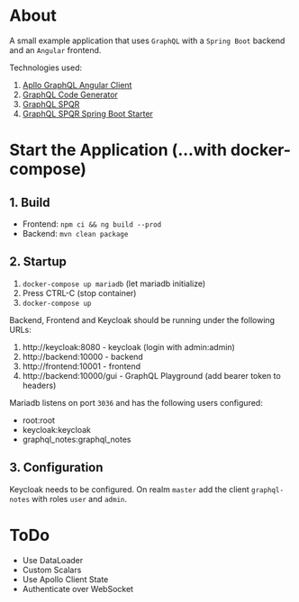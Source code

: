 # About

A small example application that uses `GraphQL` with a `Spring Boot` backend and an `Angular` frontend.

Technologies used:
1. [Apllo GraphQL Angular Client](https://www.apollographql.com/docs/angular/)
2. [GraphQL Code Generator](https://graphql-code-generator.com/)
3. [GraphQL SPQR](https://github.com/leangen/graphql-spqr)
4. [GraphQL SPQR Spring Boot Starter](https://github.com/leangen/graphql-spqr-spring-boot-starter)

# Start the Application (...with docker-compose)
## 1. Build

- Frontend: `npm ci && ng build --prod`
- Backend: `mvn clean package`

## 2. Startup

1. `docker-compose up mariadb` (let mariadb initialize)
2. Press CTRL-C (stop container)
3. `docker-compose up`

Backend, Frontend and Keycloak should be running under the following URLs:
1. http://keycloak:8080 - keycloak (login with admin:admin)
2. http://backend:10000 - backend
3. http://frontend:10001 - frontend
4. http://backend:10000/gui - GraphQL Playground (add bearer token to headers)

Mariadb listens on port `3036` and has the following users configured:
- root:root
- keycloak:keycloak
- graphql_notes:graphql_notes


## 3. Configuration

Keycloak needs to be configured. On realm `master` add the client `graphql-notes` with roles `user` and `admin`.

# ToDo
- Use DataLoader
- Custom Scalars
- Use Apollo Client State
- Authenticate over WebSocket
